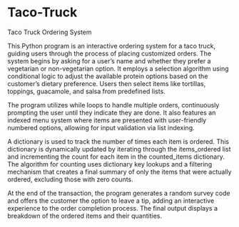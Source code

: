 # Taco-Truck

Taco Truck Ordering System

This Python program is an interactive ordering system for a taco truck, guiding users through the process of placing customized orders. The system begins by asking for a user’s name and whether they prefer a vegetarian or non-vegetarian option. It employs a selection algorithm using conditional logic to adjust the available protein options based on the customer’s dietary preference. Users then select items like tortillas, toppings, guacamole, and salsa from predefined lists.

The program utilizes while loops to handle multiple orders, continuously prompting the user until they indicate they are done. It also features an indexed menu system where items are presented with user-friendly numbered options, allowing for input validation via list indexing.

A dictionary is used to track the number of times each item is ordered. This dictionary is dynamically updated by iterating through the items_ordered list and incrementing the count for each item in the counted_items dictionary. The algorithm for counting uses dictionary key lookups and a filtering mechanism that creates a final summary of only the items that were actually ordered, excluding those with zero counts.

At the end of the transaction, the program generates a random survey code and offers the customer the option to leave a tip, adding an interactive experience to the order completion process. The final output displays a breakdown of the ordered items and their quantities.
